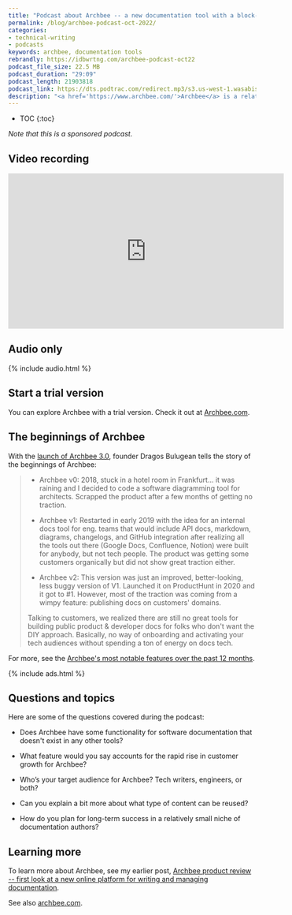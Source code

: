 ```yaml
---
title: "Podcast about Archbee -- a new documentation tool with a block-based editor, API publishing capability, content re-use, and more"
permalink: /blog/archbee-podcast-oct-2022/
categories:
- technical-writing
- podcasts
keywords: archbee, documentation tools
rebrandly: https://idbwrtng.com/archbee-podcast-oct22
podcast_file_size: 22.5 MB
podcast_duration: "29:09"
podcast_length: 21903818
podcast_link: https://dts.podtrac.com/redirect.mp3/s3.us-west-1.wasabisys.com/idbwmedia.com/podcasts/archbee_podcast_2022.mp3
description: "<a href='https://www.archbee.com/'>Archbee</a> is a relatively new documentation tool that offers a block-based editor, API publishing capability, content re-use, and more. The initial version of Archbee was released in early 2019. Since then, the product has been steadily ramping up in features and growing its customer base. In this podcast, I chat with Claudiu Dascalescu about Archbee, the features driving its adoption, their target audience, and more."
---
```


* TOC
{:toc}

_Note that this is a sponsored podcast._

## Video recording

<iframe width="560" height="315" src="https://www.youtube.com/embed/WAgEFlcb8FI" title="YouTube video player" frameborder="0" allow="accelerometer; autoplay; clipboard-write; encrypted-media; gyroscope; picture-in-picture" allowfullscreen></iframe>

## Audio only

{% include audio.html %}

## Start a trial version

You can explore Archbee with a trial version. Check it out at [Archbee.com](https://archbee.com).

## The beginnings of Archbee

With the [launch of Archbee 3.0](https://www.producthunt.com/products/archbee#archbee-3-0), founder Dragos Bulugean tells the story of the beginnings of Archbee:

> * Archbee v0: 2018, stuck in a hotel room in Frankfurt... it was raining and I decided to code a software diagramming tool for architects. Scrapped the product after a few months of getting no traction.
> 
> * Archbee v1: Restarted in early 2019 with the idea for an internal docs tool for eng. teams that would include API docs, markdown, diagrams, changelogs, and GitHub integration after realizing all the tools out there (Google Docs, Confluence, Notion) were built for anybody, but not tech people. The product was getting some customers organically but did not show great traction either.
> 
> * Archbee v2: This version was just an improved, better-looking, less buggy version of V1. Launched it on ProductHunt in 2020 and it got to #1. However, most of the traction was coming from a wimpy feature: publishing docs on customers' domains.
> 
> Talking to customers, we realized there are still no great tools for building public product & developer docs for folks who don't want the DIY approach. Basically, no way of onboarding and activating your tech audiences without spending a ton of energy on docs tech.

For more, see the [Archbee's most notable features over the past 12 months](https://www.archbee.com/blog/archbee-feature-roundup).

{% include ads.html %}

## Questions and topics

Here are some of the questions covered during the podcast:

* Does Archbee have some functionality for software documentation that doesn't exist in any other tools?

* What feature would you say accounts for the rapid rise in customer growth for Archbee? 

* Who’s your target audience for Archbee? Tech writers, engineers, or both?

* Can you explain a bit more about what type of content can be reused? 

* How do you plan for long-term success in a relatively small niche of documentation authors?

## Learning more

To learn more about Archbee, see my earlier post, [Archbee product review -- first look at a new online platform for writing and managing documentation](/blog/archbee-product-review.html).

See also [archbee.com](https://www.archbee.com/).

